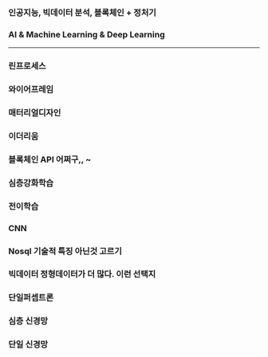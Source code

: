 ### 인공지능, 빅데이터 분석, 블록체인 + 정처기
### AI & Machine Learning & Deep Learning
-----------------------------------------

### 린프로세스
### 와이어프레임
### 매터리얼디자인
### 이더리움
### 블록체인 API 어쩌구,, ~
### 심층강화학습
### 전이학습
### CNN
### Nosql 기술적 특징 아닌것 고르기
### 빅데이터 정형데이터가 더 많다. 이런 선택지
### 단일퍼셉트론
### 심층 신경망
### 단일 신경망
